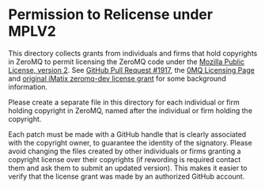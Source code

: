 # Permission to Relicense under MPLV2

This directory collects grants from individuals and firms that hold
copyrights in ZeroMQ to permit licensing the ZeroMQ code under
the [Mozilla Public License, version
2](https://www.mozilla.org/en-US/MPL/2.0/).  See [GitHub Pull
Request #1917](https://github.com/zeromq/libzmq/pull/1917),
the [0MQ Licensing Page](http://zeromq.org/area:licensing) and
[original iMatix zeromq-dev license
grant](http://lists.zeromq.org/pipermail/zeromq-dev/2016-April/030288.html)
for some background information.

Please create a separate file in this directory for each individual
or firm holding copyright in ZeroMQ, named after the individual or
firm holding the copyright.

Each patch must be made with a GitHub handle that is clearly
associated with the copyright owner, to guarantee the identity of
the signatory.  Please avoid changing the files created by other
individuals or firms granting a copyright license over their
copyrights (if rewording is required contact them and ask them to
submit an updated version).  This makes it easier to verify that
the license grant was made by an authorized GitHub account.

